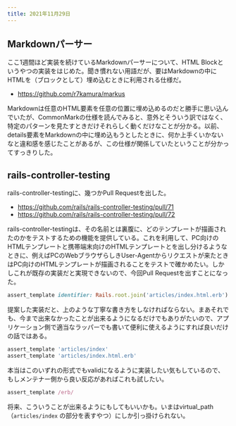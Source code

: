 ```yaml
---
title: 2021年11月29日
---
```


## Markdownパーサー

ここ1週間ほど実装を続けているMarkdownパーサーについて、HTML Blockというやつの実装をはじめた。聞き慣れない用語だが、要はMarkdownの中にHTMLを（ブロックとして）埋め込むときに利用される仕様だ。

- <https://github.com/r7kamura/markus>

Markdownは任意のHTML要素を任意の位置に埋め込めるのだと勝手に思い込んでいたが、CommonMarkの仕様を読んでみると、意外とそういう訳ではなく、特定のパターンを見たすときだけそれらしく動くだけなことが分かる。以前、details要素をMarkdownの中に埋め込もうとしたときに、何か上手くいかないなと違和感を感じたことがあるが、この仕様が関係していたということが分かってすっきりした。

## rails-controller-testing

rails-controller-testingに、幾つかPull Requestを出した。

- <https://github.com/rails/rails-controller-testing/pull/71>
- <https://github.com/rails/rails-controller-testing/pull/72>

rails-controller-testingは、その名前とは裏腹に、どのテンプレートが描画されたのかをテストするための機能を提供している。これを利用して、PC向けのHTMLテンプレートと携帯端末向けのHTMLテンプレートとを出し分けるようなときに、例えばPCのWebブラウザらしきUser-Agentからリクエストが来たときはPC向けのHTMLテンプレートが描画されることをテストで確かめたい。しかしこれが既存の実装だと実現できないので、今回Pull Requestを出すことになった。

```ruby
assert_template identifier: Rails.root.join('articles/index.html.erb').to_s
```

提案した実装だと、上のような丁寧な書き方をしなければならない。まあそれでも、今まで出来なかったことが出来るようになるだけでもありがたいので、アプリケーション側で適当なラッパーでも書いて便利に使えるようにすれば良いだけの話ではある。

```ruby
assert_template 'articles/index'
assert_template 'articles/index.html.erb'
```

本当はこのいずれの形式でもvalidになるように実装したい気もしているので、もしメンテナー側から良い反応があればこれも試したい。

```ruby
assert_template /erb/
```

将来、こういうことが出来るようにもしてもいいかも。いまはvirtual_path（`articles/index` の部分を表すやつ）にしか引っ掛けられない。

